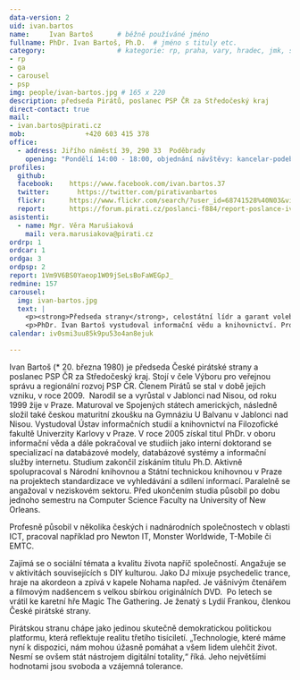```yaml
---
data-version: 2
uid: ivan.bartos
name:     Ivan Bartoš      # běžně používáné jméno
fullname: PhDr. Ivan Bartoš, Ph.D.  # jméno s tituly etc.
category:                  # kategorie: rp, praha, vary, hradec, jmk, senat
- rp
- ga
- carousel
- psp
img: people/ivan-bartos.jpg # 165 x 220
description: předseda Pirátů, poslanec PSP ČR za Středočeský kraj
direct-contact: true
mail:
- ivan.bartos@pirati.cz
mob:			   +420 603 415 378
office: 
  - address: Jiřího náměstí 39, 290 33  Poděbrady
    opening: "Pondělí 14:00 - 18:00, objednání návštěvy: kancelar-podebrady@pirati.cz nebo 778 111 462. 1. října bude kancelář z pracovních důvodů mimořádně odložena na další týden. Děkuji za pochopení."
profiles:
  github:
  facebook:    https://www.facebook.com/ivan.bartos.37
  twitter:		 https://twitter.com/pirativanbartos
  flickr:      https://www.flickr.com/search/?user_id=68741528%40N03&view_all=1&text=ivan%20barto%C5%A1
  report:      https://forum.pirati.cz/poslanci-f884/report-poslance-ivana-bartose-t38992.html
asistenti:
  - name: Mgr. Věra Marušiaková
    mail: vera.marusiakova@pirati.cz
ordrp: 1
ordcar: 1
ordga: 3
ordpsp: 2
report: 1Vm9V6BS0Yaeop1W09jSeLsBoFaWEGpJ_
redmine: 157
carousel:
  img: ivan-bartos.jpg
  text: |
    <p><strong>Předseda strany</strong>, celostátní lídr a garant volebního programu Pirátů v oblasti obrany a kyberbezpečnosti</p>
    <p>PhDr. Ivan Bartoš vystudoval informační vědu a knihovnictví. Profesí je systémový a databázový architekt. Vystupuje jako DJ a hudebník, angažuje se v aktivitách souvisejících s DIY kulturou. </p>
calendar: iv0smi3uu85k9pu53o4an8ejuk

---
```


Ivan Bartoš (* 20. března 1980) je předseda České pirátské strany a poslanec PSP ČR za Středočeský kraj. Stojí v čele Výboru pro veřejnou správu a regionální rozvoj PSP ČR. Členem Pirátů se stal v době jejich vzniku, v roce 2009.  Narodil se a vyrůstal v Jablonci nad Nisou, od roku 1999 žije v Praze. Maturoval ve Spojených státech amerických, následně složil také českou maturitní zkoušku na Gymnáziu U Balvanu v Jablonci nad Nisou. Vystudoval Ústav informačních studií a knihovnictví na Filozofické fakultě Univerzity Karlovy v Praze. V roce 2005 získal titul PhDr. v oboru informační věda a dále pokračoval ve studiích jako interní doktorand se specializací na databázové modely, databázové systémy a informační služby internetu. Studium zakončil získáním titulu Ph.D. Aktivně spolupracoval s Národní knihovnou a Státní technickou knihovnou v Praze na projektech standardizace ve vyhledávání a sdílení informací. Paralelně se angažoval v neziskovém sektoru. Před ukončením studia působil po dobu jednoho semestru na Computer Science Faculty na University of New Orleans.

Profesně působil v několika českých i nadnárodních společnostech v oblasti ICT, pracoval například pro Newton IT, Monster Worldwide, T-Mobile či EMTC. 

Zajímá se o sociální témata a kvalitu života napříč společností. Angažuje se v aktivitách souvisejících s DIY kulturou. Jako DJ mixuje psychedelic trance, hraje na akordeon a zpívá v kapele Nohama napřed. Je vášnivým čtenářem a filmovým nadšencem s velkou sbírkou originálních DVD.  Po letech se vrátil ke karetní hře Magic The Gathering. Je ženatý s Lydií Frankou, členkou České pirátské strany. 

Pirátskou stranu chápe jako jedinou skutečně demokratickou politickou platformu, která reflektuje realitu třetího tisíciletí. „Technologie, které máme nyní k dispozici, nám mohou úžasně pomáhat a všem lidem ulehčit život. Nesmí se ovšem stát nástrojem digitální totality,“ říká. Jeho největšími hodnotami jsou svoboda a vzájemná tolerance. 

